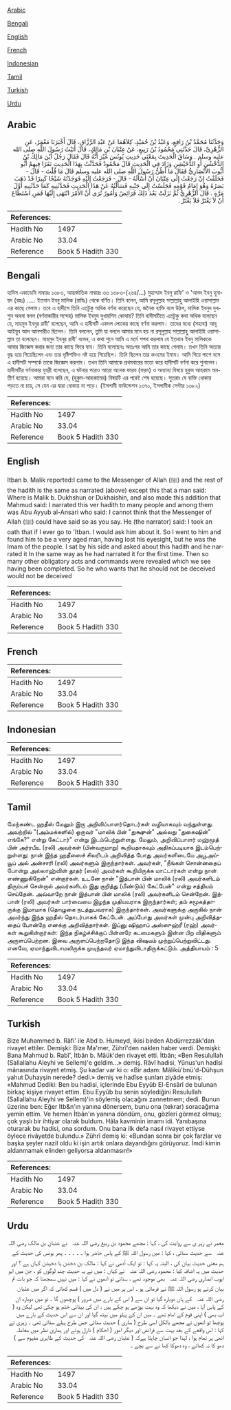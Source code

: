 [Arabic](#arabic)

[Bengali](#bengali)

[English](#english)

[French](#french)

[Indonesian](#indonesian)

[Tamil](#tamil)

[Turkish](#turkish)

[Urdu](#urdu)

## Arabic


<div dir="rtl" lang="ar" style={{fontSize:'larger',backgroundColor:'#f8f9fa',padding:20}}>
وَحَدَّثَنَا مُحَمَّدُ بْنُ رَافِعٍ، وَعَبْدُ بْنُ حُمَيْدٍ، كِلاَهُمَا عَنْ عَبْدِ الرَّزَّاقِ، قَالَ أَخْبَرَنَا مَعْمَرٌ، عَنِ الزُّهْرِيِّ، قَالَ حَدَّثَنِي مَحْمُودُ بْنُ رَبِيعٍ، عَنْ عِتْبَانَ بْنِ مَالِكٍ، قَالَ أَتَيْتُ رَسُولَ اللَّهِ صلى الله عليه وسلم ‏.‏ وَسَاقَ الْحَدِيثَ بِمَعْنَى حَدِيثِ يُونُسَ غَيْرَ أَنَّهُ قَالَ فَقَالَ رَجُلٌ أَيْنَ مَالِكُ بْنُ الدُّخْشُنِ أَوِ الدُّخَيْشِنِ وَزَادَ فِي الْحَدِيثِ قَالَ مَحْمُودٌ فَحَدَّثْتُ بِهَذَا الْحَدِيثِ نَفَرًا فِيهِمْ أَبُو أَيُّوبَ الأَنْصَارِيُّ فَقَالَ مَا أَظُنُّ رَسُولَ اللَّهِ صلى الله عليه وسلم قَالَ مَا قُلْتَ - قَالَ - فَحَلَفْتُ إِنْ رَجَعْتُ إِلَى عِتْبَانَ أَنْ أَسْأَلَهُ - قَالَ - فَرَجَعْتُ إِلَيْهِ فَوَجَدْتُهُ شَيْخًا كَبِيرًا قَدْ ذَهَبَ بَصَرُهُ وَهُوَ إِمَامُ قَوْمِهِ فَجَلَسْتُ إِلَى جَنْبِهِ فَسَأَلْتُهُ عَنْ هَذَا الْحَدِيثِ فَحَدَّثَنِيهِ كَمَا حَدَّثَنِيهِ أَوَّلَ مَرَّةٍ ‏.‏ قَالَ الزُّهْرِيُّ ثُمَّ نَزَلَتْ بَعْدَ ذَلِكَ فَرَائِضُ وَأُمُورٌ نُرَى أَنَّ الأَمْرَ انْتَهَى إِلَيْهَا فَمَنِ اسْتَطَاعَ أَنْ لاَ يَغْتَرَّ فَلاَ يَغْتَرَّ ‏.‏
</div>
<div style={{backgroundColor:'#f8f9fa',padding:20, marginBottom: 10}}><table> <thead> <tr> <th>References:</th> <th></th> </tr> </thead> <tbody><tr><td>Hadith No</td><td>1497</td></tr><tr><td>Arabic No</td><td>33.04</td></tr><tr><td>Reference</td><td>Book 5 Hadith 330</td></tr></tbody></table></div>

## Bengali


<div dir="ltr" lang="bn" style={{fontSize:'larger',backgroundColor:'#f8f9fa',padding:20}}>
হাদিস একাডেমি নাম্বারঃ ১৩৮৩, আন্তর্জাতিক নাম্বারঃ ৩৩ ১৩৮৩-(২৬৪/...) মুহাম্মাদ ইবনু রাফি' ও 'আবদ ইবনু হুমায়দ (রহঃ) ..... ইতবান ইবনু মালিক (রাযিঃ) থেকে বর্ণিত। তিনি বলেন, আমি রসূলুল্লাহ সাল্লাল্লাহু আলাইহি ওয়াসাল্লাম এর কাছে গেলাম। তবে এ হাদীসে তিনি এতটুকু অধিক বর্ণনা করেছেন যে, জনৈক ব্যক্তি বলে উঠল, মালিক ইবনুদ দুখশুন অথবা বলল (বর্ণনাকারীর সন্দেহ) মালিক ইবনুদ দুখায়শিন কোথায়? তিনি হাদীসটিতে এতটুকু কথা অধিক বলেছেন যে, মাহমুদ ইবনুর রাবী’ বলেছেন, আমি এ হাদীসটি একদল লোকের কাছে বর্ণনা করলাম। তাদের মধ্যে (সহাবা) আবূ আইয়ুব আল আনসারীও ছিলেন। তিনি বললেন, তুমি যা বললে আমার মনে হয় না রসূলুল্লাহ সাল্লাল্লাহু আলাইহি ওয়াসাল্লাম তা বলেছেন। মাহমুদ ইবনুর রাবী’ বলেন, এ কথা শুনে আমি এ মর্মে শপথ করলাম যে ইতবান ইবনু মালিককে আবার জিজ্ঞেস করার জন্য তার কাছে ফিরে যাব। তিনি বলেছেনঃ অতঃপর আমি তার কাছে গেলাম। তখন তিনি অত্যন্ত বৃদ্ধ হয়ে গিয়েছিলেন এবং তার দৃষ্টিশক্তিও নষ্ট হয়ে গিয়েছিল। তিনি ছিলেন তার কওমের ইমাম। আমি গিয়ে পাশে বসে এ হাদীসটি সম্পর্কে তাকে জিজ্ঞেস করলাম। তখন তিনি আমাকে প্রথমবারের মতো করে হাদীসটি বর্ণনা করে শুনালেন। হাদীসটির বর্ণনাকার যুহরী বলেছেন, এ ঘটনার পরেও আরো অনেক ফারয (ফরয) ও অন্যান্য বিষয়ে হুকুম আহকাম অবতীর্ণ হয়েছে। আমরা মনে করি যে, (হুকুম-আহকামের) বিষয়টি এর পরেই শেষ হয়েছে। সুতরাং যে ব্যক্তি ধোকায় পড়তে না চায়, সে যেন এর দ্বারা ধোকায় না পড়ে। (ইসলামী ফাউন্ডেশন ১৩৭০, ইসলামীক সেন্টার ১৩৮২)
</div>
<div style={{backgroundColor:'#f8f9fa',padding:20, marginBottom: 10}}><table> <thead> <tr> <th>References:</th> <th></th> </tr> </thead> <tbody><tr><td>Hadith No</td><td>1497</td></tr><tr><td>Arabic No</td><td>33.04</td></tr><tr><td>Reference</td><td>Book 5 Hadith 330</td></tr></tbody></table></div>

## English


<div dir="ltr" lang="en" style={{fontSize:'larger',backgroundColor:'#f8f9fa',padding:20}}>
Itban b. Malik reported:I came to the Messenger of Allah (ﷺ) and the rest of the hadith is the same as narrated (above) except this that a man said: Where is Malik b. Dukhshun or Dukhaishin, and also made this addition that Mahmud said: I narrated this ver hadith to many people and among them was Abu Ayyub al-Ansari who said: I cannot think that the Messenger of Allah (ﷺ) could have said so as you say. He (the narrator) said: I took an oath that if I ever go to 'Itban. I would ask him about it. So I went to him and found him to be a very aged man, having lost his eyesight, but he was the Imam of the people. I sat by his side and asked about this hadith and he narrated it In the same way as he had narrated it for the first time. Then so many other obligatory acts and commands were revealed which we see having been completed. So he who wants that he should not be deceived would not be deceived
</div>
<div style={{backgroundColor:'#f8f9fa',padding:20, marginBottom: 10}}><table> <thead> <tr> <th>References:</th> <th></th> </tr> </thead> <tbody><tr><td>Hadith No</td><td>1497</td></tr><tr><td>Arabic No</td><td>33.04</td></tr><tr><td>Reference</td><td>Book 5 Hadith 330</td></tr></tbody></table></div>

## French


<div dir="ltr" lang="fr" style={{fontSize:'larger',backgroundColor:'#f8f9fa',padding:20}}>

</div>
<div style={{backgroundColor:'#f8f9fa',padding:20, marginBottom: 10}}><table> <thead> <tr> <th>References:</th> <th></th> </tr> </thead> <tbody><tr><td>Hadith No</td><td>1497</td></tr><tr><td>Arabic No</td><td>33.04</td></tr><tr><td>Reference</td><td>Book 5 Hadith 330</td></tr></tbody></table></div>

## Indonesian


<div dir="ltr" lang="id" style={{fontSize:'larger',backgroundColor:'#f8f9fa',padding:20}}>

</div>
<div style={{backgroundColor:'#f8f9fa',padding:20, marginBottom: 10}}><table> <thead> <tr> <th>References:</th> <th></th> </tr> </thead> <tbody><tr><td>Hadith No</td><td>1497</td></tr><tr><td>Arabic No</td><td>33.04</td></tr><tr><td>Reference</td><td>Book 5 Hadith 330</td></tr></tbody></table></div>

## Tamil


<div dir="ltr" lang="ta" style={{fontSize:'larger',backgroundColor:'#f8f9fa',padding:20}}>
மேற்கண்ட ஹதீஸ் மேலும் இரு அறிவிப்பாளர்தொடர்கள் வழியாகவும் வந்துள்ளது. அவற்றில் "(அம்மக்களில்) ஒருவர் "மாலிக் பின் "துக்ஷுன்" அல்லது "துகைஷின்" எங்கே?" என்று கேட்டார்" என்று இடம்பெற்றுள்ளது. மேலும், அறிவிப்பாளர் மஹ்மூத் பின் அர்ரபீஉ (ரலி) அவர்கள் (பின்வருமாறு) கூறியதாகவும் அதிகப்படியாக இடம்பெற்றுள்ளது: நான் இந்த ஹதீஸைச் சிலரிடம் அறிவித்த போது அவர்களிடையே அபூஅய்யூப் அல் அன்சாரி (ரலி) அவர்களும் இருந்தார்கள். அவர்கள், "நீங்கள் சொன்னதைப் போன்று அல்லாஹ்வின் தூதர் (ஸல்) அவர்கள் கூறியிருக்க மாட்டார்கள் என்று நான் எண்ணுகிறேன்" என்றார்கள். உடனே நான் "இத்பான் பின் மாலிக் (ரலி) அவர்களிடம் திரும்பச் சென்றால் அவர்களிடம் இது குறித்து (மீண்டும்) கேட்பேன்" என்று சத்தியம் செய்தேன். அவ்வாறே நான் இத்பான் பின் மாலிக் (ரலி) அவர்களிடம் சென்றேன். இத்பான் (ரலி) அவர்கள் பார்வையை இழந்த முதியவராக இருந்தார்கள்; தம் சமூகத்தாருக்கு இமாமாக (தொழுகை நடத்துபவராக) இருந்தார்கள். அவர்களுக்கு அருகில் நான் அமர்ந்து இந்த ஹதீஸ் தொடர்பாகக் கேட்டேன். அப்போது அவர்கள் முன்பு அறிவித்ததைப் போன்றே எனக்கு அறிவித்தார்கள். இப்னு ஷிஹாப் அஸ்ஸுஹ்ரீ (ரஹ்) அவர்கள் கூறுகின்றார்கள்: இந்த நிகழ்ச்சிக்குப் பின்னரே கடமைகளும் இன்ன பிற விதிகளும் அருளப்பெற்றன. இவை அருளப்பெற்றதோடு இந்த விஷயம் முற்றுப்பெற்றுவிட்டது. எனவே, ஏமாந்துவிடாமலிருக்க முடிந்தவர் ஏமாந்துவிடாதிருக்கட்டும். அத்தியாயம் : 5
</div>
<div style={{backgroundColor:'#f8f9fa',padding:20, marginBottom: 10}}><table> <thead> <tr> <th>References:</th> <th></th> </tr> </thead> <tbody><tr><td>Hadith No</td><td>1497</td></tr><tr><td>Arabic No</td><td>33.04</td></tr><tr><td>Reference</td><td>Book 5 Hadith 330</td></tr></tbody></table></div>

## Turkish


<div dir="ltr" lang="tr" style={{fontSize:'larger',backgroundColor:'#f8f9fa',padding:20}}>
Bize Muhammed b. Râfi' ile Abd b. Humeyd, ikisi birden Abdürrezzâk'dan rivayet ettiler. Demişki: Bize Ma'mer, Zührî'den naklen haber verdi. Demişki: Bana Mahmud b. Rabî', İtbân b. Mâük'den rivayet etti. İtbân; «Ben Resulullah (Sallallahu Aleyhi ve Sellem)'e geldim...» demiş. Râvî hadisi, Yûnus'un hadîsi mânasında rivayet etmiş. Şu kadar var ki o: «Bir adam: Mâlikü'bnü'd-Dühşun yahut Duhayşin nerede? dedi.» demiş ve hadîse şunları ziyâde etmiş: «Mahmud Dediki: Ben bu hadisi, içlerinde Ebu Eyyûb El-Ensârî de bulunan birkaç kişiye rivayet ettim. Ebu Eyyûb bu senin söylediğini Resulullah (Sallallahu Aleyhi ve Sellem)'in söylemiş olacağını zannetmem; dedi. Bunun üzerine ben: Eğer Itb&n'ın yanına dönersem, bunu ona (tekrar) soracağıma yemin ettim. Ve hemen İtbân'ın yanına döndüm, onu, gözleri görmez olmuş; çok yaşlı bir ihtiyar olarak buldum. Hâla kavminin imamı idi. Yanıbaşına oturarak bu hadisi, ona sordum. Onu bana ilk defa nasıl rivayet ettiyse öylece rivâyetde bulundu.» Zührî demiş ki: «Bundan sonra bir çok farzlar ve başka şeyler nazil oldu ki işin artık onlara dayandığını görüyoruz. İmdi kimin aldanmamak elinden geliyorsa aldanmasın!»
</div>
<div style={{backgroundColor:'#f8f9fa',padding:20, marginBottom: 10}}><table> <thead> <tr> <th>References:</th> <th></th> </tr> </thead> <tbody><tr><td>Hadith No</td><td>1497</td></tr><tr><td>Arabic No</td><td>33.04</td></tr><tr><td>Reference</td><td>Book 5 Hadith 330</td></tr></tbody></table></div>

## Urdu


<div dir="rtl" lang="ur" style={{fontSize:'larger',backgroundColor:'#f8f9fa',padding:20}}>
معمر نے زہر ی سے روایت کی ، کہا : مجھے محمود بن ربیع ‌رضی ‌اللہ ‌عنہ ‌ ‌ نے عتبان بن مالک ‌رضی ‌اللہ ‌عنہ ‌ ‌ سے حدیث سنائی ، کہا : میں رسول اللہ ﷺ کے پاس حاضر ہوا ۔ ۔ ۔ ۔ ۔ پھر یونس کی حدیث کے ہم معنی حدیث بیان کی ، البتہ یہ کہا : تو ایک آدمی نے کہا : مالک بن دخشن یا دخیشن کہاں ہے ؟ اور حدیث میں یہ اضافہ کیا : محمود ‌رضی ‌اللہ ‌عنہ ‌ ‌ نے کہاں : میں نے یہ حدیث چند لوگوں کو ، جن میں ابو ایوب انصاری ‌رضی ‌اللہ ‌عنہ ‌ ‌ بھی موجود تھے ، سنائی تو انھوں نے کہا : میں نہیں سمجھتا کہ جو بات تم بیان کرتے ہو رسول اللہ ﷺ نے فرمائی ہو ۔ اس پر میں نے ( دل میں ) قسم کھائی کہ اگر میں عتبان ‌رضی ‌اللہ ‌عنہ ‌ ‌ کے ہاں دوبارہ گیا تو ان سے ( اس کے بارے میں ضرور ) پوچھوں گا ۔ تو میں دوبارہ ان کے پاس آیا ، میں نے دیکھا کہ وہ بہت بوڑھے ہو چکے ہیں ، ان کی بینائی ختم ہو چکی تھی لیکن وہ ( اب بھی ) اپنی قوم کے امام تھے ۔ میں ان کے پہلو میں بیٹھ گیا اور ان سے اس حدیث کے بارے میں پوچھا تو انھوں نے مجھے بالکل اسی طرح ( ساری ) حدیث سنائی جس طرح پہلے سنائی تھی ۔ زہری نے کہا : اس واقعے کے بعد بہت سے فرائض اور دیگر امور ( احکام ) نازل ہوئے اور ہماری نظر میں معاملہ انھی پر تمام ہوا ، لہذا جو انسان چاہتا ہےکہ ( عتبان ‌رضی ‌اللہ ‌عنہ ‌ ‌ کی حدیث کے ظاہری مفہوم سے ) دھو کا نہ کھائے ، وہ دھوکا کھا نے سے بچے ۔
</div>
<div style={{backgroundColor:'#f8f9fa',padding:20, marginBottom: 10}}><table> <thead> <tr> <th>References:</th> <th></th> </tr> </thead> <tbody><tr><td>Hadith No</td><td>1497</td></tr><tr><td>Arabic No</td><td>33.04</td></tr><tr><td>Reference</td><td>Book 5 Hadith 330</td></tr></tbody></table></div>